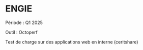 # ENGIE

Période : Q1 2025

Outil : Octoperf

Test de charge sur des applications web en interne (ceritshare)